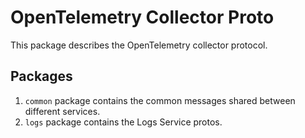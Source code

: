 # OpenTelemetry Collector Proto

This package describes the OpenTelemetry collector protocol.

## Packages

1. `common` package contains the common messages shared between different services.
2. `logs` package contains the Logs Service protos.
